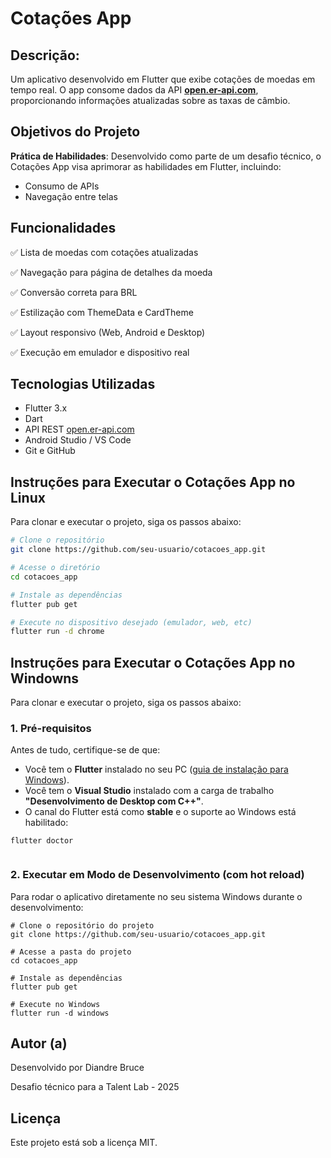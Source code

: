 # Cotações App

## Descrição:

Um aplicativo desenvolvido em Flutter que exibe cotações de moedas em tempo real. O app consome dados da API **[open.er-api.com](https://open.er-api.com/v6/latest/USD)**, proporcionando informações atualizadas sobre as taxas de câmbio.

## Objetivos do Projeto
**Prática de Habilidades**: Desenvolvido como parte de um desafio técnico, o Cotações App visa aprimorar as habilidades em Flutter, incluindo:
* Consumo de APIs
* Navegação entre telas
## Funcionalidades
✅ Lista de moedas com cotações atualizadas

✅ Navegação para página de detalhes da moeda

✅ Conversão correta para BRL

✅ Estilização com ThemeData e CardTheme

✅ Layout responsivo (Web, Android e Desktop)

✅ Execução em emulador e dispositivo real
## Tecnologias Utilizadas
* Flutter 3.x
* Dart
* API REST [open.er-api.com](https://open.er-api.com/v6/latest/USD)
* Android Studio / VS Code
* Git e GitHub

## Instruções para Executar o Cotações App no Linux

Para clonar e executar o projeto, siga os passos abaixo:

```bash
# Clone o repositório
git clone https://github.com/seu-usuario/cotacoes_app.git

# Acesse o diretório
cd cotacoes_app

# Instale as dependências
flutter pub get

# Execute no dispositivo desejado (emulador, web, etc)
flutter run -d chrome
```
## Instruções para Executar o Cotações App no Windowns

Para clonar e executar o projeto, siga os passos abaixo:

###  1. Pré-requisitos

Antes de tudo, certifique-se de que:

- Você tem o **Flutter** instalado no seu PC ([guia de instalação para Windows](https://docs.flutter.dev/get-started/install/windows)).
- Você tem o **Visual Studio** instalado com a carga de trabalho **"Desenvolvimento de Desktop com C++"**.
- O canal do Flutter está como **stable** e o suporte ao Windows está habilitado:

```
flutter doctor


```
### 2. Executar em Modo de Desenvolvimento (com hot reload)
Para rodar o aplicativo diretamente no seu sistema Windows durante o desenvolvimento:
```
# Clone o repositório do projeto
git clone https://github.com/seu-usuario/cotacoes_app.git

# Acesse a pasta do projeto
cd cotacoes_app

# Instale as dependências
flutter pub get

# Execute no Windows
flutter run -d windows
```
## Autor (a)
Desenvolvido por Diandre Bruce

Desafio técnico para a Talent Lab - 2025

## Licença
Este projeto está sob a licença MIT.

